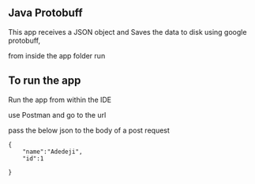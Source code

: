 **Java Protobuff**
--------------
This app receives a JSON object and Saves the data to disk using google protobuff,

from inside the app folder run

To run the app
----------------

Run the app from within the IDE

use Postman and go to the url

pass the below json to the body of a post request

```
{
	"name":"Adedeji",
	"id":1

}
```